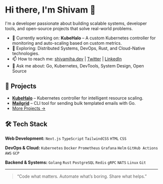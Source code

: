 # Hi there, I'm Shivam 👋

I'm a developer passionate about building scalable systems, developer tools, and open-source projects that solve real-world problems.

- 🔭 Currently working on: **KubeHalo** – A custom Kubernetes controller for monitoring and auto-scaling based on custom metrics.
- 🧠 Exploring: Distributed Systems, DevOps, Rust, and Cloud-Native technologies.
- 📫 How to reach me: [shivamjha.dev](https://linktr.ee/shivamjha2436) | [Twitter](https://x.com/shivamjha_2436) | [LinkedIn](https://www.linkedin.com/in/shivam-kumar-5732b2256/)
- 💬 Ask me about: Go, Kubernetes, DevTools, System Design, Open Source

## 🚀 Projects

- [**KubeHalo**](https://github.com/ShivamJha2436/kubehalo) – Kubernetes controller for intelligent resource scaling.
- [**Mailgrid**](https://github.com/ShivamJha2436/mailgrid) – CLI tool for sending bulk templated emails with Go.
- [More Projects →](https://github.com/ShivamJha2436?tab=repositories)

## 🛠️ Tech Stack

**Web Development:** `Next.js` `TypeScript` `TailwindCSS` `HTML` `CSS`

**DevOps & Cloud:** `Kubernetes` `Docker` `Prometheus` `Grafana` `Helm` `GitHub Actions` `AWS` `GCP`

**Backend & Systems:** `Golang` `Rust` `PostgreSQL` `Redis` `gRPC` `NATS` `Linux` `Git`

---

> “Code what matters. Automate what’s boring. Share what helps.”

